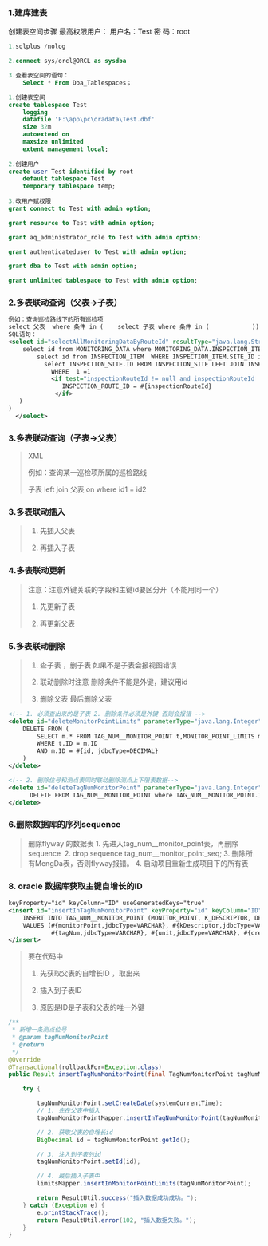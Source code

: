 ### 1.建库建表
创建表空间步骤
最高权限用户：
用户名：Test
密  码：root
```SQL
1.sqlplus /nolog

2.connect sys/orcl@ORCL as sysdba

3.查看表空间的语句：
    Select * From Dba_Tablespaces；

1.创建表空间
create tablespace Test
    logging
    datafile 'F:\app\pc\oradata\Test.dbf'
    size 32m
    autoextend on
    maxsize unlimited
    extent management local;
    
2.创建用户
create user Test identified by root
    default tablespace Test                            
    temporary tablespace temp;
    
3.改用户赋权限
grant connect to Test with admin option;

grant resource to Test with admin option;

grant aq_administrator_role to Test with admin option;

grant authenticateduser to Test with admin option;

grant dba to Test with admin option;

grant unlimited tablespace to Test with admin option;
```
### 2.多表联动查询（父表->子表）
```XML
例如：查询巡检路线下的所有巡检项
select 父表  where 条件 in (    select 子表 where 条件 in (            ));
SQL语句：
<select id="selectAllMonitoringDataByRouteId" resultType="java.lang.String">
    select id from MONITORING_DATA where MONITORING_DATA.INSPECTION_ITEM_ID in (
        select id from INSPECTION_ITEM  WHERE INSPECTION_ITEM.SITE_ID in(
          select INSPECTION_SITE.ID FROM INSPECTION_SITE LEFT JOIN INSPECTION_ITEM on INSPECTION_ITEM.SITE_ID = INSPECTION_SITE.ID
            WHERE  1 =1
            <if test="inspectionRouteId != null and inspectionRouteId != ''">
               INSPECTION_ROUTE_ID = #{inspectionRouteId}
             </if>
   )
)
  </select>
```

### 3.多表联动查询（子表->父表）
>XML
>
>例如：查询某一巡检项所属的巡检路线
>
>子表 left join 父表 on where id1 = id2


### 3.多表联动插入
>1. 先插入父表
>
>2. 再插入子表


### 4.多表联动更新
>注意：注意外键关联的字段和主键id要区分开（不能用同一个）
>
>1. 先更新子表
>
>2. 再更新父表


### 5.多表联动删除
>1. 查子表 ，删子表 如果不是子表会报视图错误
>
>2. 联动删除时注意 删除条件不能是外键，建议用id
>
>3. 删除父表 最后删除父表
```XML
<!-- 1. 必须查出来的是子表 2. 删除条件必须是外键 否则会报错 -->
<delete id="deleteMonitorPointLimits" parameterType="java.lang.Integer">
    DELETE FROM (
        SELECT m.* FROM TAG_NUM__MONITOR_POINT t,MONITOR_POINT_LIMITS m
        WHERE t.ID = m.ID
        AND m.ID = #{id, jdbcType=DECIMAL}
    )
</delete>

<!-- 2. 删除位号和测点表同时联动删除测点上下限表数据-->
<delete id="deleteTagNumMonitorPoint" parameterType="java.lang.Integer">
      DELETE FROM TAG_NUM__MONITOR_POINT where TAG_NUM__MONITOR_POINT.ID = #{id, jdbcType=DECIMAL}
</delete>

```

### 6.删除数据库的序列sequence

>删除flyway 的数据表
>1. 先进入tag_num__monitor_point表，再删除sequence 
>2. drop sequence tag_num__monitor_point_seq;
>3. 删除所有MengDa表，否则flyway报错。
>4. 启动项目重新生成项目下的所有表

### 8.  oracle 数据库获取主键自增长的ID
```XML 标签 加入如下字段
keyProperty="id" keyColumn="ID" useGeneratedKeys="true"
<insert id="insertInTagNumMonitorPoint" keyProperty="id" keyColumn="ID" useGeneratedKeys="true" parameterType="com.fulongtech.rtds.entity.TagNumMonitorPoint">
    INSERT INTO TAG_NUM__MONITOR_POINT (MONITOR_POINT, K_DESCRIPTOR, DEVICE, TAG_NUM, UNIT, CREATEDATE, ID)
    VALUES (#{monitorPoint,jdbcType=VARCHAR}, #{kDescriptor,jdbcType=VARCHAR}, #{device,jdbcType=VARCHAR},
            #{tagNum,jdbcType=VARCHAR}, #{unit,jdbcType=VARCHAR}, #{createDate,jdbcType=VARCHAR}, #{id,jdbcType=VARCHAR})
</insert>
```

>要在代码中
>
>1. 先获取父表的自增长ID ，取出来
>
>2. 插入到子表ID
>
>3. 原因是ID是子表和父表的唯一外键

```java
/**
 * 新增一条测点位号
 * @param tagNumMonitorPoint
 * @return
 */
@Override
@Transactional(rollbackFor=Exception.class)
public Result insertTagNumMonitorPoint(final TagNumMonitorPoint tagNumMonitorPoint) {

    try {

        tagNumMonitorPoint.setCreateDate(systemCurrentTime);
        // 1. 先在父表中插入
        tagNumMonitorPointMapper.insertInTagNumMonitorPoint(tagNumMonitorPoint);

        // 2. 获取父表的自增长id
        BigDecimal id = tagNumMonitorPoint.getId();

        // 3. 注入到子表的id
        tagNumMonitorPoint.setId(id);

        // 4. 最后插入子表中
        limitsMapper.insertInMonitorPointLimits(tagNumMonitorPoint);

        return ResultUtil.success("插入数据成功成功。");
    } catch (Exception e) {
        e.printStackTrace();
        return ResultUtil.error(102, "插入数据失败。");
    }
}
```

